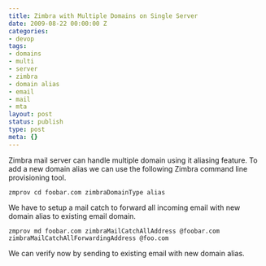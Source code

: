 ```yaml
---
title: Zimbra with Multiple Domains on Single Server
date: 2009-08-22 00:00:00 Z
categories:
- devop
tags:
- domains
- multi
- server
- zimbra
- domain alias
- email
- mail
- mta
layout: post
status: publish
type: post
meta: {}
---
```


Zimbra mail server can handle multiple domain using it aliasing feature. To add a new domain alias we can use the following Zimbra command line provisioning tool.

```
zmprov cd foobar.com zimbraDomainType alias
```

We have to setup a mail catch to forward all incoming email with new domain alias to existing email domain.

```
zmprov md foobar.com zimbraMailCatchAllAddress @foobar.com zimbraMailCatchAllForwardingAddress @foo.com
```

We can verify now by sending to existing email with new domain alias.

